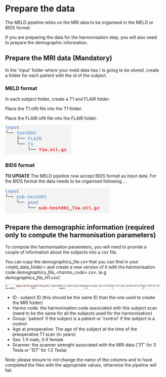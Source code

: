 # Prepare the data

The MELD pipeline relies on the MRI data to be organised in the MELD or BIDS format. 

If you are preparing the data for the harmonisation step, you will also need to prepare the demographic information. 

## Prepare the MRI data (Mandatory)

In the 'input' folder where your meld data has / is going to be stored, create a folder for each patient with the id of the subject. 

### MELD format

In each subject folder, create a T1 and FLAIR folder.

Place the T1 nifti file into the T1 folder.

Place the FLAIR nifti file into the FLAIR folder.

![example](https://raw.githubusercontent.com//MELDProject/meld_graph/dev_docker/docs/images/input_structure_meld_format.png)

### BIDS format

**TO UPDATE** The MELD pipeline now accept BIDS format as input data. For the BIDS format the data needs to be organised following ...

![example](https://raw.githubusercontent.com//MELDProject/meld_graph/dev_docker/docs/images/input_structure_bids_format.png)

## Prepare the demographic information (required only to compute the harmonisation parameters)

To compute the harmonisation parameters, you will need to provide a couple of information about the subjects into a csv file. 

You can copy the *demographics_file.csv* that you can find in your <meld_data_folder> and create a new version of it with the harmonisation code *demographics_file_<harmo_code>.csv*. (e.g *demographics_file_H1.csv*)

![example](https://raw.githubusercontent.com//MELDProject/meld_graph/dev_docker/docs/images/example_demographic_csv.png)

- ID : subject ID  (this should be the same ID than the one used to create the MRI folder)
- Harmo code: the harmonisation code associated with this subject scan (need to be the same for all the subjects used for the harmonisation) 
- Group: 'patient' if the subject is a patient or 'control' if the subject is a control 
- Age at preoperative: The age of the subject at the time of the preoperative T1 scan (in years)
- Sex: 1 if male, 0 if female
- Scanner: the scanner strenght associated with the MRI data ('3T' for 3 Tesla or '15T' for 1.5 Tesla)

Note: please ensure to not change the name of the columns and to have completed the files with the appropriate values, otherwise the pipeline will fail. 


